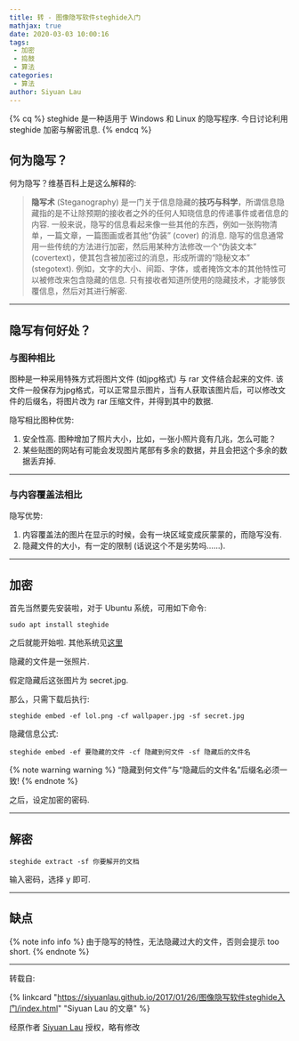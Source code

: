 ```yaml
---
title: 转 - 图像隐写软件steghide入门
mathjax: true
date: 2020-03-03 10:00:16
tags:
 - 加密
 - 捣鼓
 - 算法
categories:
 - 算法
author: Siyuan Lau
---
```


<!-- placeholder -->

{% cq %} steghide 是一种适用于 Windows 和 Linux 的隐写程序. 
今日讨论利用 steghide 加密与解密讯息.  {% endcq %}

<!-- more -->

## 何为隐写？

何为隐写？维基百科上是这么解释的:

> **隐写术** (Steganography) 是一门关于信息隐藏的**技巧与科学**，所谓信息隐藏指的是不让除预期的接收者之外的任何人知晓信息的传递事件或者信息的内容. 一般来说，隐写的信息看起来像一些其他的东西，例如一张购物清单，一篇文章，一篇图画或者其他“伪装” (cover) 的消息. 隐写的信息通常用一些传统的方法进行加密，然后用某种方法修改一个“伪装文本” (covertext)，使其包含被加密过的消息，形成所谓的“隐秘文本” (stegotext). 例如，文字的大小、间距、字体，或者掩饰文本的其他特性可以被修改来包含隐藏的信息. 只有接收者知道所使用的隐藏技术，才能够恢覆信息，然后对其进行解密. 

---

## 隐写有何好处？

### 与图种相比

图种是一种采用特殊方式将图片文件 (如jpg格式) 与 rar 文件结合起来的文件. 该文件一般保存为jpg格式，可以正常显示图片，当有人获取该图片后，可以修改文件的后缀名，将图片改为 rar 压缩文件，并得到其中的数据. 

隐写相比图种优势:

1. 安全性高. 图种增加了照片大小，比如，一张小照片竟有几兆，怎么可能？
2. 某些贴图的网站有可能会发现图片尾部有多余的数据，并且会把这个多余的数据丢弃掉. 

---

### 与内容覆盖法相比

隐写优势:

1. 内容覆盖法的图片在显示的时候，会有一块区域变成灰蒙蒙的，而隐写没有. 
2. 隐藏文件的大小，有一定的限制 (话说这个不是劣势吗……). 

---

## 加密

首先当然要先安装啦，对于 Ubuntu 系统，可用如下命令:

```
sudo apt install steghide
```

之后就能开始啦. 其他系统见[这里](https://sourceforge.net/projects/steghide/)

隐藏的文件是一张照片. 

假定隐藏后这张图片为 secret.jpg. 

那么，只需下载后执行:

```
steghide embed -ef lol.png -cf wallpaper.jpg -sf secret.jpg
```

隐藏信息公式:

```
steghide embed -ef 要隐藏的文件 -cf 隐藏到何文件 -sf 隐藏后的文件名
```

{% note warning warning %}
“隐藏到何文件”与“隐藏后的文件名”后缀名必须一致!
{% endnote %}

之后，设定加密的密码. 

---

## 解密

```
steghide extract -sf 你要解开的文档
```

输入密码，选择 y 即可. 

---

## 缺点

{% note info info %}
由于隐写的特性，无法隐藏过大的文件，否则会提示 too short. 
{% endnote %}

---

转载自:

{% linkcard "https://siyuanlau.github.io/2017/01/26/图像隐写软件steghide入门/index.html" "Siyuan Lau 的文章" %}

经原作者 [Siyuan Lau](https://siyuanlau.github.io/) 授权，略有修改